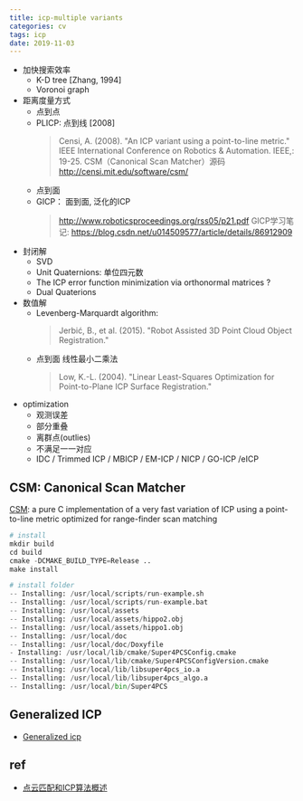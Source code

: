 ```yaml
---
title: icp-multiple variants
categories: cv
tags: icp
date: 2019-11-03
---
```


- 加快搜索效率
    - K-D tree [Zhang, 1994]
    - Voronoi graph
- 距离度量方式
    - 点到点
    - PLICP: 点到线 [2008]
        > Censi, A. (2008). "An ICP variant using a point-to-line metric." IEEE International Conference on Robotics & Automation. IEEE,: 19-25.
        > CSM（Canonical Scan Matcher）源码     http://censi.mit.edu/software/csm/
    - 点到面
    - GICP： 面到面, 泛化的ICP
        > http://www.roboticsproceedings.org/rss05/p21.pdf
        > GICP学习笔记: https://blog.csdn.net/u014509577/article/details/86912909
- 封闭解
    - SVD
    - Unit Quaternions: 单位四元数
    - The ICP error function minimization via orthonormal matrices ?
    - Dual Quaterions
- 数值解
    - Levenberg-Marquardt algorithm:
        > Jerbić, B., et al. (2015). "Robot Assisted 3D Point Cloud Object 
        Registration." 
    - 点到面 线性最小二乘法
        > Low, K.-L. (2004). "Linear Least-Squares Optimization for Point-to-Plane ICP Surface Registration."
- optimization
    - 观测误差
    - 部分重叠
    - 离群点(outlies)
    - 不满足一一对应
    - IDC / Trimmed ICP / MBICP / EM-ICP / NICP / GO-ICP /eICP

## CSM: Canonical Scan Matcher

[CSM](https://censi.science/software/csm/): a pure C implementation of a very fast variation of ICP using a point-to-line metric optimized for range-finder scan matching



```python
# install
mkdir build
cd build
cmake -DCMAKE_BUILD_TYPE=Release ..
make install

# install folder
-- Installing: /usr/local/scripts/run-example.sh
-- Installing: /usr/local/scripts/run-example.bat
-- Installing: /usr/local/assets
-- Installing: /usr/local/assets/hippo2.obj
-- Installing: /usr/local/assets/hippo1.obj
-- Installing: /usr/local/doc
-- Installing: /usr/local/doc/Doxyfile
- Installing: /usr/local/lib/cmake/Super4PCSConfig.cmake
-- Installing: /usr/local/lib/cmake/Super4PCSConfigVersion.cmake
-- Installing: /usr/local/lib/libsuper4pcs_io.a
-- Installing: /usr/local/lib/libsuper4pcs_algo.a
-- Installing: /usr/local/bin/Super4PCS
```

## Generalized ICP

- [Generalized icp](http://www.robots.ox.ac.uk/~avsegal/generalized_icp.html)

## ref

- [点云匹配和ICP算法概述](https://www.cnblogs.com/yhlx125/p/4955337.html)

